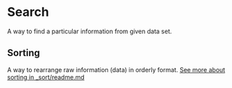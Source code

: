 # Search
A way to find a particular information from given data set.

## Sorting
A way to rearrange raw information (data) in orderly format.
[See more about sorting in _sort/readme.md](../_sort/readme.md)
